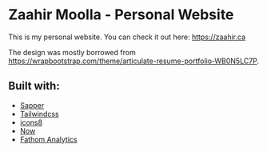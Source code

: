 # Zaahir Moolla - Personal Website

This is my personal website. You can check it out here: https://zaahir.ca

The design was mostly borrowed from https://wrapbootstrap.com/theme/articulate-resume-portfolio-WB0N5LC7P.

## Built with:
  - [Sapper](https://sapper.svelte.dev/)
  - [Tailwindcss](https://tailwindcss.com)
  - [icons8](https://icons8.com)
  - [Now](https://zeit.co/home)
  - [Fathom Analytics](https://usefathom.com/)
